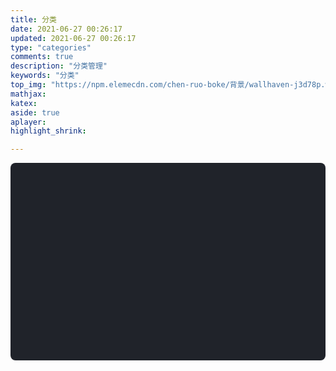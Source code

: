 ```yaml
---
title: 分类
date: 2021-06-27 00:26:17
updated: 2021-06-27 00:26:17
type: "categories"
comments: true
description: "分类管理"
keywords: "分类"
top_img: "https://npm.elemecdn.com/chen-ruo-boke/背景/wallhaven-j3d78p.webp"
mathjax: 
katex:
aside: true
aplayer:
highlight_shrink:

---
```


<div id="categories-chart" style="background-color: #20232a; border-radius: 8px; height: 300px; padding: 0.5rem;"></div>